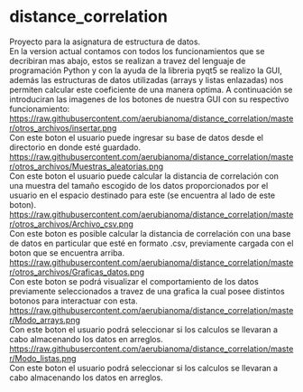 # distance_correlation
Proyecto para la asignatura de estructura de datos.  
En la version actual contamos con todos los funcionamientos que se decribiran mas abajo, estos se realizan a travez del lenguaje de programación Python y con la ayuda de la libreria pyqt5 se realizo la GUI, además las estructuras de datos utilizadas (arrays y listas enlazadas) nos permiten calcular este coeficiente de una manera optima.
A continuación se introduciran las imagenes de los botones de nuestra GUI con su respectivo funcionamiento:  
https://raw.githubusercontent.com/aerubianoma/distance_correlation/master/otros_archivos/insertar.png    
Con este boton el usuario puede ingresar su base de datos desde el directorio en donde esté guardado.    
https://raw.githubusercontent.com/aerubianoma/distance_correlation/master/otros_archivos/Muestras_aleatorias.png   
Con este boton el usuario puede calcular la distancia de correlación con una muestra del tamaño escogido de los datos proporcionados por el usuario en el espacio destinado para este (se encuentra al lado de este boton).    
https://raw.githubusercontent.com/aerubianoma/distance_correlation/master/otros_archivos/Archivo_csv.png   
Con este boton es posible calcular la distancia de correlación con una base de datos en particular que esté en formato .csv, previamente cargada con el boton que se encuentra arriba.  
https://raw.githubusercontent.com/aerubianoma/distance_correlation/master/otros_archivos/Graficas_datos.png   
Con este boton se podrá visualizar el comportamiento de los datos previamente seleccionados a travez de una grafica la cual posee distintos botonos para interactuar con esta.  
https://raw.githubusercontent.com/aerubianoma/distance_correlation/master/Modo_arrays.png     
Con este boton el usuario podrá seleccionar si los calculos se llevaran a cabo almacenando los datos en arreglos.
https://raw.githubusercontent.com/aerubianoma/distance_correlation/master/Modo_listas.png     
Con este boton el usuario podrá seleccionar si los calculos se llevaran a cabo almacenando los datos en arreglos.
